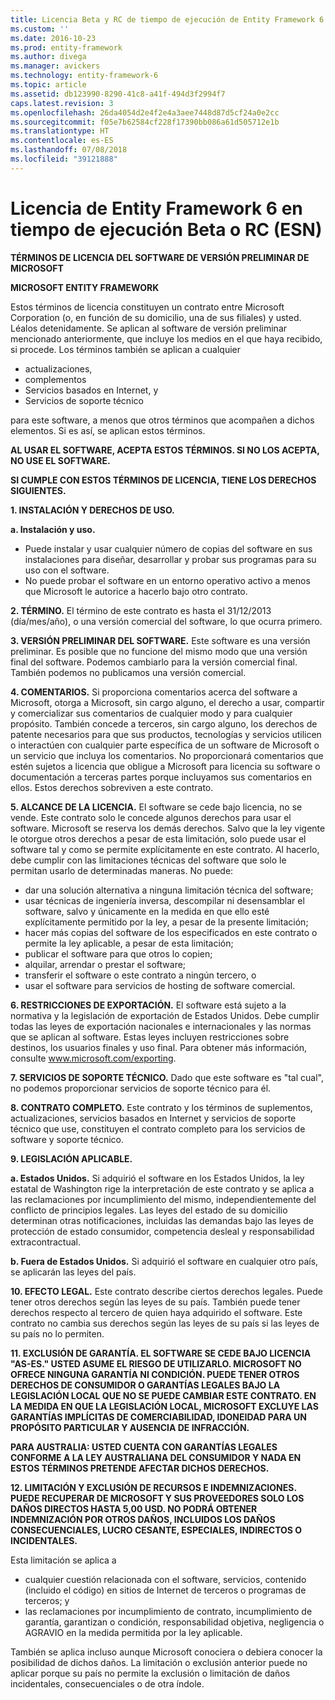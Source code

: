 ```yaml
---
title: Licencia Beta y RC de tiempo de ejecución de Entity Framework 6
ms.custom: ''
ms.date: 2016-10-23
ms.prod: entity-framework
ms.author: divega
ms.manager: avickers
ms.technology: entity-framework-6
ms.topic: article
ms.assetid: db123990-8290-41c8-a41f-494d3f2994f7
caps.latest.revision: 3
ms.openlocfilehash: 26da4054d2e4f2e4a3aee7448d87d5cf24a0e2cc
ms.sourcegitcommit: f05e7b62584cf228f17390bb086a61d505712e1b
ms.translationtype: HT
ms.contentlocale: es-ES
ms.lasthandoff: 07/08/2018
ms.locfileid: "39121888"
---
```

# <a name="entity-framework-6-runtime-betarc-license-enu"></a>Licencia de Entity Framework 6 en tiempo de ejecución Beta o RC (ESN)
**TÉRMINOS DE LICENCIA DEL SOFTWARE DE VERSIÓN PRELIMINAR DE MICROSOFT**

**MICROSOFT ENTITY FRAMEWORK**

Estos términos de licencia constituyen un contrato entre Microsoft Corporation (o, en función de su domicilio, una de sus filiales) y usted. Léalos detenidamente. Se aplican al software de versión preliminar mencionado anteriormente, que incluye los medios en el que haya recibido, si procede. Los términos también se aplican a cualquier

-   actualizaciones,
-   complementos
-   Servicios basados en Internet, y
-   Servicios de soporte técnico

para este software, a menos que otros términos que acompañen a dichos elementos. Si es así, se aplican estos términos.

**AL USAR EL SOFTWARE, ACEPTA ESTOS TÉRMINOS. SI NO LOS ACEPTA, NO USE EL SOFTWARE.**

**SI CUMPLE CON ESTOS TÉRMINOS DE LICENCIA, TIENE LOS DERECHOS SIGUIENTES.**

**1.    INSTALACIÓN Y DERECHOS DE USO.**

**a.    Instalación y uso.**

-   Puede instalar y usar cualquier número de copias del software en sus instalaciones para diseñar, desarrollar y probar sus programas para su uso con el software.
-   No puede probar el software en un entorno operativo activo a menos que Microsoft le autorice a hacerlo bajo otro contrato.

**2.    TÉRMINO.** El término de este contrato es hasta el 31/12/2013 (día/mes/año), o una versión comercial del software, lo que ocurra primero.

**3.    VERSIÓN PRELIMINAR DEL SOFTWARE.** Este software es una versión preliminar. Es posible que no funcione del mismo modo que una versión final del software. Podemos cambiarlo para la versión comercial final. También podemos no publicamos una versión comercial.

**4.    COMENTARIOS.** Si proporciona comentarios acerca del software a Microsoft, otorga a Microsoft, sin cargo alguno, el derecho a usar, compartir y comercializar sus comentarios de cualquier modo y para cualquier propósito. También concede a terceros, sin cargo alguno, los derechos de patente necesarios para que sus productos, tecnologías y servicios utilicen o interactúen con cualquier parte específica de un software de Microsoft o un servicio que incluya los comentarios. No proporcionará comentarios que estén sujetos a licencia que obligue a Microsoft para licencia su software o documentación a terceras partes porque incluyamos sus comentarios en ellos. Estos derechos sobreviven a este contrato.

**5.    ALCANCE DE LA LICENCIA.** El software se cede bajo licencia, no se vende. Este contrato solo le concede algunos derechos para usar el software. Microsoft se reserva los demás derechos. Salvo que la ley vigente le otorgue otros derechos a pesar de esta limitación, solo puede usar el software tal y como se permite explícitamente en este contrato. Al hacerlo, debe cumplir con las limitaciones técnicas del software que solo le permitan usarlo de determinadas maneras. No puede:

-   dar una solución alternativa a ninguna limitación técnica del software;
-   usar técnicas de ingeniería inversa, descompilar ni desensamblar el software, salvo y únicamente en la medida en que ello esté explícitamente permitido por la ley, a pesar de la presente limitación;
-   hacer más copias del software de los especificados en este contrato o permite la ley aplicable, a pesar de esta limitación;
-   publicar el software para que otros lo copien;
-   alquilar, arrendar o prestar el software;
-   transferir el software o este contrato a ningún tercero, o
-   usar el software para servicios de hosting de software comercial.

**6.    RESTRICCIONES DE EXPORTACIÓN.** El software está sujeto a la normativa y la legislación de exportación de Estados Unidos. Debe cumplir todas las leyes de exportación nacionales e internacionales y las normas que se aplican al software. Estas leyes incluyen restricciones sobre destinos, los usuarios finales y uso final. Para obtener más información, consulte www.microsoft.com/exporting.

**7.    SERVICIOS DE SOPORTE TÉCNICO.** Dado que este software es "tal cual", no podemos proporcionar servicios de soporte técnico para él.

**8.    CONTRATO COMPLETO.** Este contrato y los términos de suplementos, actualizaciones, servicios basados en Internet y servicios de soporte técnico que use, constituyen el contrato completo para los servicios de software y soporte técnico.

**9.    LEGISLACIÓN APLICABLE.**

**a.    Estados Unidos.** Si adquirió el software en los Estados Unidos, la ley estatal de Washington rige la interpretación de este contrato y se aplica a las reclamaciones por incumplimiento del mismo, independientemente del conflicto de principios legales. Las leyes del estado de su domicilio determinan otras notificaciones, incluidas las demandas bajo las leyes de protección de estado consumidor, competencia desleal y responsabilidad extracontractual.

**b.    Fuera de Estados Unidos.** Si adquirió el software en cualquier otro país, se aplicarán las leyes del país.

**10. EFECTO LEGAL.** Este contrato describe ciertos derechos legales. Puede tener otros derechos según las leyes de su país. También puede tener derechos respecto al tercero de quien haya adquirido el software. Este contrato no cambia sus derechos según las leyes de su país si las leyes de su país no lo permiten.

**11. EXCLUSIÓN DE GARANTÍA. EL SOFTWARE SE CEDE BAJO LICENCIA "AS-ES." USTED ASUME EL RIESGO DE UTILIZARLO. MICROSOFT NO OFRECE NINGUNA GARANTÍA NI CONDICIÓN. PUEDE TENER OTROS DERECHOS DE CONSUMIDOR O GARANTÍAS LEGALES BAJO LA LEGISLACIÓN LOCAL QUE NO SE PUEDE CAMBIAR ESTE CONTRATO. EN LA MEDIDA EN QUE LA LEGISLACIÓN LOCAL, MICROSOFT EXCLUYE LAS GARANTÍAS IMPLÍCITAS DE COMERCIABILIDAD, IDONEIDAD PARA UN PROPÓSITO PARTICULAR Y AUSENCIA DE INFRACCIÓN.**

**PARA AUSTRALIA: USTED CUENTA CON GARANTÍAS LEGALES CONFORME A LA LEY AUSTRALIANA DEL CONSUMIDOR Y NADA EN ESTOS TÉRMINOS PRETENDE AFECTAR DICHOS DERECHOS.**

**12. LIMITACIÓN Y EXCLUSIÓN DE RECURSOS E INDEMNIZACIONES. PUEDE RECUPERAR DE MICROSOFT Y SUS PROVEEDORES SOLO LOS DAÑOS DIRECTOS HASTA 5,00 USD. NO PODRÁ OBTENER INDEMNIZACIÓN POR OTROS DAÑOS, INCLUIDOS LOS DAÑOS CONSECUENCIALES, LUCRO CESANTE, ESPECIALES, INDIRECTOS O INCIDENTALES.**

Esta limitación se aplica a

-   cualquier cuestión relacionada con el software, servicios, contenido (incluido el código) en sitios de Internet de terceros o programas de terceros; y
-   las reclamaciones por incumplimiento de contrato, incumplimiento de garantía, garantizan o condición, responsabilidad objetiva, negligencia o AGRAVIO en la medida permitida por la ley aplicable.

También se aplica incluso aunque Microsoft conociera o debiera conocer la posibilidad de dichos daños. La limitación o exclusión anterior puede no aplicar porque su país no permite la exclusión o limitación de daños incidentales, consecuenciales o de otra índole.
